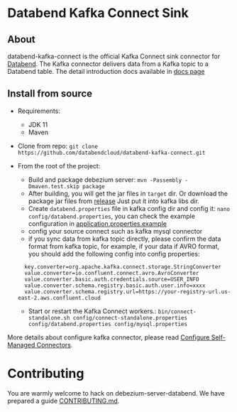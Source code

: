 # Databend Kafka Connect Sink

## About
databend-kafka-connect is the official Kafka Connect sink connector for [Databend](https://databend.rs/).
The Kafka connector delivers data from a Kafka topic to a Databend table.
The detail introduction docs available in [docs page](./docs/docs.md)


## Install from source

- Requirements:
    - JDK 11
    - Maven
- Clone from repo: `git clone https://github.com/databendcloud/databend-kafka-connect.git`
- From the root of the project:
    - Build and package debezium server: `mvn -Passembly -Dmaven.test.skip package`
    - After building, you will get the jar files in `target` dir. Or download the package jar files from [release](https://github.com/databendcloud/databend-kafka-connect/releases) Just put it into kafka libs dir.
    - Create `databend.properties` file in kafka config dir and config it: `nano config/databend.properties`, you can check the example
      configuration
      in [application.properties.example](src/main/resources/conf/application.properties.example)
    - config your source connect such as kafka mysql connector
    - if you sync data from kafka topic directly, please confirm the data format from kafka topic, for example, if your data if AVRO format, you should add the following config into config properties:
 
  ```
    key.converter=org.apache.kafka.connect.storage.StringConverter
    value.converter=io.confluent.connect.avro.AvroConverter
    value.converter.basic.auth.credentials.source=USER_INFO
    value.converter.schema.registry.basic.auth.user.info=xxxx
    value.converter.schema.registry.url=https://your-registry-url.us-east-2.aws.confluent.cloud
  ```
  - Start or restart the Kafka Connect workers.: `bin/connect-standalone.sh config/connect-standalone.properties config/databend.properties config/mysql.properties`

More details about configure kafka connector, please read [Configure Self-Managed Connectors](https://docs.confluent.io/platform/current/connect/configuring.html).

# Contributing

You are warmly welcome to hack on debezium-server-databend. We have prepared a guide [CONTRIBUTING.md](./CONTRIBUTING.md).

